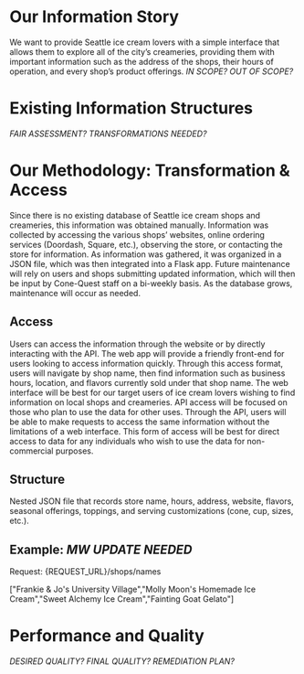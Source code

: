 # Our Information Story
We want to provide Seattle ice cream lovers with a simple interface that allows them to explore all of the city’s creameries, providing them with important information such as the address of the shops, their hours of operation, and every shop’s product offerings.
*IN SCOPE? OUT OF SCOPE?*

# Existing Information Structures
*FAIR ASSESSMENT? TRANSFORMATIONS NEEDED?*

# Our Methodology: Transformation & Access
Since there is no existing database of Seattle ice cream shops and creameries, this
information was obtained manually. Information was collected by accessing the 
various shops’ websites, online ordering services (Doordash, Square, etc.), 
observing the store, or contacting the store for information. As information was 
gathered, it was organized in a JSON file, which was then integrated into a Flask 
app. Future maintenance will rely on users and shops submitting updated 
information, which will then be input by Cone-Quest staff on a bi-weekly basis. As 
the database grows, maintenance will occur as needed.

## Access
Users can access the information through the website or by directly interacting 
with the API. The web app will provide a friendly front-end for users looking to 
access information quickly. Through this access format, users will navigate by shop
name, then find information such as business hours, location, and flavors currently
sold under that shop name. The web interface will be best for our target users of 
ice cream lovers wishing to find information on local shops and creameries. API 
access will be focused on those who plan to use the data for other uses. Through 
the API, users will be able to make requests to access the same information without
the limitations of a web interface. This form of access will be best for direct 
access to data for any individuals who wish to use the data for non-commercial 
purposes.

## Structure
Nested JSON file that records store name, hours, address, website, flavors, 
seasonal offerings, toppings, and serving customizations (cone, cup, sizes, etc.).

## Example: *MW UPDATE NEEDED*
Request: {REQUEST_URL}/shops/names

["Frankie & Jo's University Village","Molly Moon's Homemade Ice Cream","Sweet 
Alchemy Ice Cream","Fainting Goat Gelato"]

# Performance and Quality
*DESIRED QUALITY? FINAL QUALITY? REMEDIATION PLAN?*
